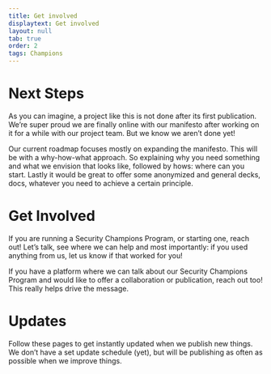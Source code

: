 ```yaml
---
title: Get involved
displaytext: Get involved
layout: null
tab: true
order: 2
tags: Champions
---
```


# Next Steps
As you can imagine, a project like this is not done after its first publication. We’re super proud we are finally online with our manifesto after working on it for a while with our project team. But we know we aren’t done yet!

Our current roadmap focuses mostly on expanding the manifesto. This will be with a why-how-what approach. So explaining why you need something and what we envision that looks like, followed by hows: where can you start. Lastly it would be great to offer some anonymized and general decks, docs, whatever you need to achieve a certain principle.

# Get Involved
If you are running a Security Champions Program, or starting one, reach out! Let’s talk, see where we can help and most importantly: if you used anything from us, let us know if that worked for you!

If you have a platform where we can talk about our Security Champions Program and would like to offer a collaboration or publication, reach out too! This really helps drive the message.

# Updates
Follow these pages to get instantly updated when we publish new things. We don’t have a set update schedule (yet), but will be publishing as often as possible when we improve things.

